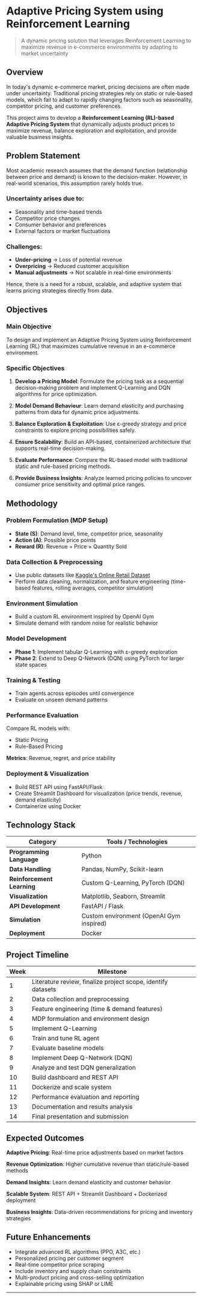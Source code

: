 # Adaptive Pricing System using Reinforcement Learning

> A dynamic pricing solution that leverages Reinforcement Learning to maximize revenue in e-commerce environments by adapting to market uncertainty

## Overview

In today's dynamic e-commerce market, pricing decisions are often made under uncertainty. Traditional pricing strategies rely on static or rule-based models, which fail to adapt to rapidly changing factors such as seasonality, competitor pricing, and customer preferences.

This project aims to develop a **Reinforcement Learning (RL)-based Adaptive Pricing System** that dynamically adjusts product prices to maximize revenue, balance exploration and exploitation, and provide valuable business insights.

## Problem Statement

Most academic research assumes that the demand function (relationship between price and demand) is known to the decision-maker. However, in real-world scenarios, this assumption rarely holds true.

### Uncertainty arises due to:

- Seasonality and time-based trends
- Competitor price changes
- Consumer behavior and preferences
- External factors or market fluctuations

### Challenges:

- **Under-pricing** → Loss of potential revenue
- **Overpricing** → Reduced customer acquisition
- **Manual adjustments** → Not scalable in real-time environments

Hence, there is a need for a robust, scalable, and adaptive system that learns pricing strategies directly from data.

## Objectives

### Main Objective

To design and implement an Adaptive Pricing System using Reinforcement Learning (RL) that maximizes cumulative revenue in an e-commerce environment.

### Specific Objectives

1. **Develop a Pricing Model**: Formulate the pricing task as a sequential decision-making problem and implement Q-Learning and DQN algorithms for price optimization.

2. **Model Demand Behaviour**: Learn demand elasticity and purchasing patterns from data for dynamic price adjustments.

3. **Balance Exploration & Exploitation**: Use ε-greedy strategy and price constraints to explore pricing possibilities safely.

4. **Ensure Scalability**: Build an API-based, containerized architecture that supports real-time decision-making.

5. **Evaluate Performance**: Compare the RL-based model with traditional static and rule-based pricing methods.

6. **Provide Business Insights**: Analyze learned pricing policies to uncover consumer price sensitivity and optimal price ranges.

## Methodology

### Problem Formulation (MDP Setup)

- **State (S)**: Demand level, time, competitor price, seasonality
- **Action (A)**: Possible price points
- **Reward (R)**: Revenue = Price × Quantity Sold

### Data Collection & Preprocessing

- Use public datasets like [Kaggle's Online Retail Dataset](https://www.kaggle.com/datasets)
- Perform data cleaning, normalization, and feature engineering (time-based features, rolling averages, competitor simulation)

### Environment Simulation

- Build a custom RL environment inspired by OpenAI Gym
- Simulate demand with random noise for realistic behavior

### Model Development

- **Phase 1**: Implement tabular Q-Learning with ε-greedy exploration
- **Phase 2**: Extend to Deep Q-Network (DQN) using PyTorch for larger state spaces

### Training & Testing

- Train agents across episodes until convergence
- Evaluate on unseen demand patterns

### Performance Evaluation

Compare RL models with:
- Static Pricing
- Rule-Based Pricing

**Metrics**: Revenue, regret, and price stability

### Deployment & Visualization

- Build REST API using FastAPI/Flask
- Create Streamlit Dashboard for visualization (price trends, revenue, demand elasticity)
- Containerize using Docker

## Technology Stack

| Category | Tools / Technologies |
|----------|---------------------|
| **Programming Language** | Python |
| **Data Handling** | Pandas, NumPy, Scikit-learn |
| **Reinforcement Learning** | Custom Q-Learning, PyTorch (DQN) |
| **Visualization** | Matplotlib, Seaborn, Streamlit |
| **API Development** | FastAPI / Flask |
| **Simulation** | Custom environment (OpenAI Gym inspired) |
| **Deployment** | Docker |

## Project Timeline

| Week | Milestone |
|------|-----------|
| 1 | Literature review, finalize project scope, identify datasets |
| 2 | Data collection and preprocessing |
| 3 | Feature engineering (time & demand features) |
| 4 | MDP formulation and environment design |
| 5 | Implement Q-Learning |
| 6 | Train and tune RL agent |
| 7 | Evaluate baseline models |
| 8 | Implement Deep Q-Network (DQN) |
| 9 | Analyze and test DQN generalization |
| 10 | Build dashboard and REST API |
| 11 | Dockerize and scale system |
| 12 | Performance evaluation and reporting |
| 13 | Documentation and results analysis |
| 14 | Final presentation and submission |

## Expected Outcomes

 **Adaptive Pricing**: Real-time price adjustments based on market factors

 **Revenue Optimization**: Higher cumulative revenue than static/rule-based methods

 **Demand Insights**: Learn demand elasticity and customer behavior

 **Scalable System**: REST API + Streamlit Dashboard + Dockerized deployment

 **Business Insights**: Data-driven recommendations for pricing and inventory strategies

## Future Enhancements

- Integrate advanced RL algorithms (PPO, A3C, etc.)
- Personalized pricing per customer segment
- Real-time competitor price scraping
- Include inventory and supply chain constraints
- Multi-product pricing and cross-selling optimization
- Explainable pricing using SHAP or LIME


---
